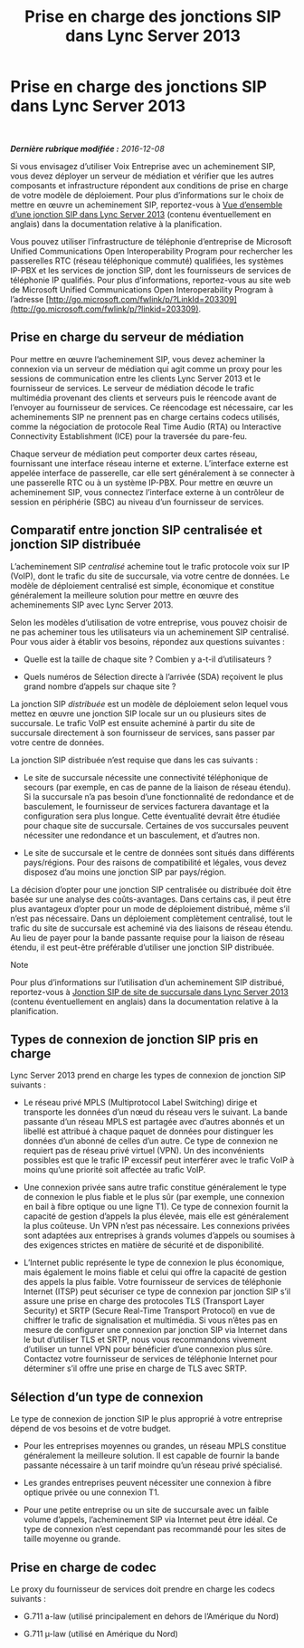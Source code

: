 ﻿---
title: Prise en charge des jonctions SIP dans Lync Server 2013
TOCTitle: Prise en charge des jonctions SIP
ms:assetid: e3042831-e8d8-4ea2-baa2-1a697401ffa0
ms:mtpsurl: https://technet.microsoft.com/fr-fr/library/Gg399005(v=OCS.15)
ms:contentKeyID: 49299116
ms.date: 12/10/2016
mtps_version: v=OCS.15
ms.translationtype: HT
---

# Prise en charge des jonctions SIP dans Lync Server 2013

 

_**Dernière rubrique modifiée :** 2016-12-08_

Si vous envisagez d’utiliser Voix Entreprise avec un acheminement SIP, vous devez déployer un serveur de médiation et vérifier que les autres composants et infrastructure répondent aux conditions de prise en charge de votre modèle de déploiement. Pour plus d’informations sur le choix de mettre en œuvre un acheminement SIP, reportez-vous à [Vue d’ensemble d’une jonction SIP dans Lync Server 2013](lync-server-2013-overview-of-sip-trunking.md) (contenu éventuellement en anglais) dans la documentation relative à la planification.

Vous pouvez utiliser l’infrastructure de téléphonie d’entreprise de Microsoft Unified Communications Open Interoperability Program pour rechercher les passerelles RTC (réseau téléphonique commuté) qualifiées, les systèmes IP-PBX et les services de jonction SIP, dont les fournisseurs de services de téléphonie IP qualifiés. Pour plus d’informations, reportez-vous au site web de Microsoft Unified Communications Open Interoperability Program à l’adresse [http://go.microsoft.com/fwlink/p/?LinkId=203309](http://go.microsoft.com/fwlink/p/?linkid=203309).

## Prise en charge du serveur de médiation

Pour mettre en œuvre l’acheminement SIP, vous devez acheminer la connexion via un serveur de médiation qui agit comme un proxy pour les sessions de communication entre les clients Lync Server 2013 et le fournisseur de services. Le serveur de médiation décode le trafic multimédia provenant des clients et serveurs puis le réencode avant de l’envoyer au fournisseur de services. Ce réencodage est nécessaire, car les acheminements SIP ne prennent pas en charge certains codecs utilisés, comme la négociation de protocole Real Time Audio (RTA) ou Interactive Connectivity Establishment (ICE) pour la traversée du pare-feu.

Chaque serveur de médiation peut comporter deux cartes réseau, fournissant une interface réseau interne et externe. L’interface externe est appelée interface de passerelle, car elle sert généralement à se connecter à une passerelle RTC ou à un système IP-PBX. Pour mettre en œuvre un acheminement SIP, vous connectez l’interface externe à un contrôleur de session en périphérie (SBC) au niveau d’un fournisseur de services.

## Comparatif entre jonction SIP centralisée et jonction SIP distribuée

L’acheminement SIP *centralisé* achemine tout le trafic protocole voix sur IP (VoIP), dont le trafic du site de succursale, via votre centre de données. Le modèle de déploiement centralisé est simple, économique et constitue généralement la meilleure solution pour mettre en œuvre des acheminements SIP avec Lync Server 2013.

Selon les modèles d’utilisation de votre entreprise, vous pouvez choisir de ne pas acheminer tous les utilisateurs via un acheminement SIP centralisé. Pour vous aider à établir vos besoins, répondez aux questions suivantes :

  - Quelle est la taille de chaque site ? Combien y a-t-il d’utilisateurs ?

  - Quels numéros de Sélection directe à l’arrivée (SDA) reçoivent le plus grand nombre d’appels sur chaque site ?

La jonction SIP *distribuée* est un modèle de déploiement selon lequel vous mettez en œuvre une jonction SIP locale sur un ou plusieurs sites de succursale. Le trafic VoIP est ensuite acheminé à partir du site de succursale directement à son fournisseur de services, sans passer par votre centre de données.

La jonction SIP distribuée n’est requise que dans les cas suivants :

  - Le site de succursale nécessite une connectivité téléphonique de secours (par exemple, en cas de panne de la liaison de réseau étendu). Si la succursale n’a pas besoin d’une fonctionnalité de redondance et de basculement, le fournisseur de services facturera davantage et la configuration sera plus longue. Cette éventualité devrait être étudiée pour chaque site de succursale. Certaines de vos succursales peuvent nécessiter une redondance et un basculement, et d’autres non.

  - Le site de succursale et le centre de données sont situés dans différents pays/régions. Pour des raisons de compatibilité et légales, vous devez disposez d’au moins une jonction SIP par pays/région.

La décision d’opter pour une jonction SIP centralisée ou distribuée doit être basée sur une analyse des coûts-avantages. Dans certains cas, il peut être plus avantageux d’opter pour un mode de déploiement distribué, même s’il n’est pas nécessaire. Dans un déploiement complètement centralisé, tout le trafic du site de succursale est acheminé via des liaisons de réseau étendu. Au lieu de payer pour la bande passante requise pour la liaison de réseau étendu, il est peut-être préférable d’utiliser une jonction SIP distribuée.

> [!note]  
> Pour plus d’informations sur l’utilisation d’un acheminement SIP distribué, reportez-vous à <a href="lync-server-2013-branch-site-sip-trunking.md">Jonction SIP de site de succursale dans Lync Server 2013</a> (contenu éventuellement en anglais) dans la documentation relative à la planification.

## Types de connexion de jonction SIP pris en charge

Lync Server 2013 prend en charge les types de connexion de jonction SIP suivants :

  - Le réseau privé MPLS (Multiprotocol Label Switching) dirige et transporte les données d’un nœud du réseau vers le suivant. La bande passante d’un réseau MPLS est partagée avec d’autres abonnés et un libellé est attribué à chaque paquet de données pour distinguer les données d’un abonné de celles d’un autre. Ce type de connexion ne requiert pas de réseau privé virtuel (VPN). Un des inconvénients possibles est que le trafic IP excessif peut interférer avec le trafic VoIP à moins qu’une priorité soit affectée au trafic VoIP.

  - Une connexion privée sans autre trafic constitue généralement le type de connexion le plus fiable et le plus sûr (par exemple, une connexion en bail à fibre optique ou une ligne T1). Ce type de connexion fournit la capacité de gestion d’appels la plus élevée, mais elle est généralement la plus coûteuse. Un VPN n’est pas nécessaire. Les connexions privées sont adaptées aux entreprises à grands volumes d’appels ou soumises à des exigences strictes en matière de sécurité et de disponibilité.

  - L’Internet public représente le type de connexion le plus économique, mais également le moins fiable et celui qui offre la capacité de gestion des appels la plus faible. Votre fournisseur de services de téléphonie Internet (ITSP) peut sécuriser ce type de connexion par jonction SIP s’il assure une prise en charge des protocoles TLS (Transport Layer Security) et SRTP (Secure Real-Time Transport Protocol) en vue de chiffrer le trafic de signalisation et multimédia. Si vous n’êtes pas en mesure de configurer une connexion par jonction SIP via Internet dans le but d’utiliser TLS et SRTP, nous vous recommandons vivement d’utiliser un tunnel VPN pour bénéficier d’une connexion plus sûre. Contactez votre fournisseur de services de téléphonie Internet pour déterminer s’il offre une prise en charge de TLS avec SRTP.

## Sélection d’un type de connexion

Le type de connexion de jonction SIP le plus approprié à votre entreprise dépend de vos besoins et de votre budget.

  - Pour les entreprises moyennes ou grandes, un réseau MPLS constitue généralement la meilleure solution. Il est capable de fournir la bande passante nécessaire à un tarif moindre qu’un réseau privé spécialisé.

  - Les grandes entreprises peuvent nécessiter une connexion à fibre optique privée ou une connexion T1.

  - Pour une petite entreprise ou un site de succursale avec un faible volume d’appels, l’acheminement SIP via Internet peut être idéal. Ce type de connexion n’est cependant pas recommandé pour les sites de taille moyenne ou grande.

## Prise en charge de codec

Le proxy du fournisseur de services doit prendre en charge les codecs suivants :

  - G.711 a-law (utilisé principalement en dehors de l’Amérique du Nord)

  - G.711 µ-law (utilisé en Amérique du Nord)

